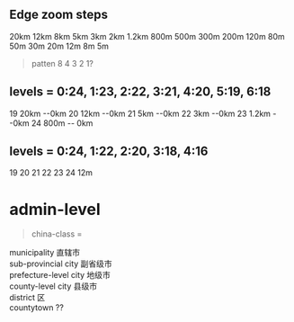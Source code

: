 ## Edge zoom steps
20km
12km
8km
5km
3km
2km
1.2km
800m
500m
300m
200m
120m
80m
50m
30m
20m
12m
8m
5m

> patten 8 4 3 2 1?



## levels = 0:24, 1:23, 2:22, 3:21, 4:20, 5:19, 6:18

19 20km     --0km
20 12km     --0km
21 5km      --0km
22 3km      --0km
23 1.2km    --0km
24 800m     -- 0km

## levels = 0:24, 1:22, 2:20, 3:18, 4:16
19 
20 
21 
22 
23 
24 
12m

# admin-level
> china-class =   

municipality 直辖市  
sub-provincial city 副省级市  
prefecture-level city 地级市  
county-level city 县级市  
district 区  
countytown ??  
